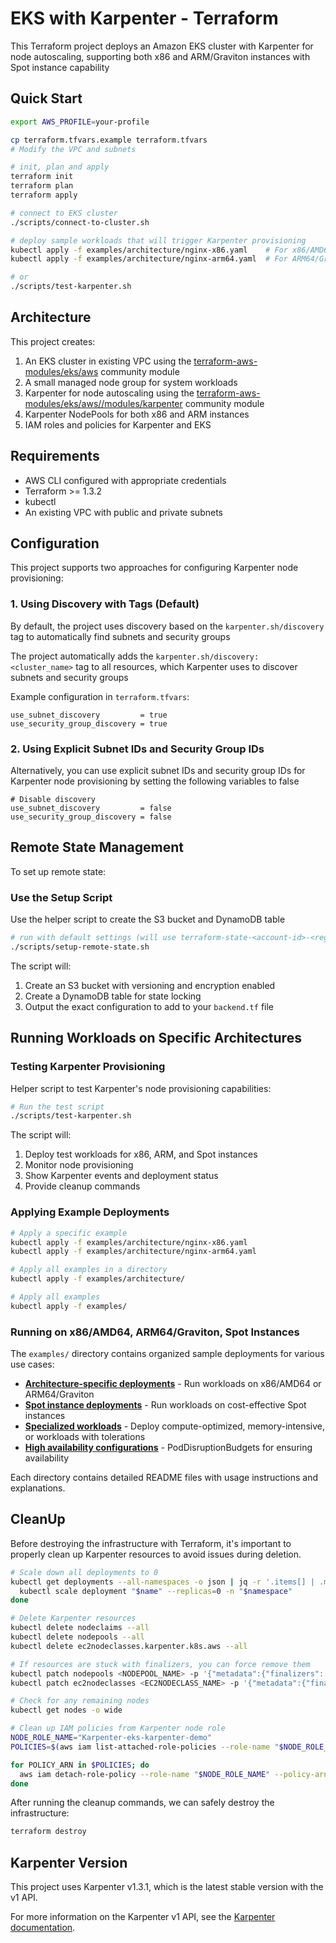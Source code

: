 # EKS with Karpenter - Terraform

This Terraform project deploys an Amazon EKS cluster with Karpenter for node autoscaling, supporting both x86 and ARM/Graviton instances with Spot instance capability

## Quick Start

```bash
export AWS_PROFILE=your-profile

cp terraform.tfvars.example terraform.tfvars
# Modify the VPC and subnets

# init, plan and apply
terraform init
terraform plan
terraform apply

# connect to EKS cluster
./scripts/connect-to-cluster.sh

# deploy sample workloads that will trigger Karpenter provisioning
kubectl apply -f examples/architecture/nginx-x86.yaml    # For x86/AMD64
kubectl apply -f examples/architecture/nginx-arm64.yaml  # For ARM64/Graviton

# or
./scripts/test-karpenter.sh

```

## Architecture

This project creates:

1. An EKS cluster in existing VPC using the [terraform-aws-modules/eks/aws](https://registry.terraform.io/modules/terraform-aws-modules/eks/aws/latest) community module
2. A small managed node group for system workloads
3. Karpenter for node autoscaling using the [terraform-aws-modules/eks/aws//modules/karpenter](https://registry.terraform.io/modules/terraform-aws-modules/eks/aws/latest/submodules/karpenter) community module
4. Karpenter NodePools for both x86 and ARM instances
5. IAM roles and policies for Karpenter and EKS

## Requirements

- AWS CLI configured with appropriate credentials
- Terraform >= 1.3.2
- kubectl
- An existing VPC with public and private subnets

## Configuration

This project supports two approaches for configuring Karpenter node provisioning:

### 1. Using Discovery with Tags (Default)

By default, the project uses discovery based on the `karpenter.sh/discovery` tag to automatically find subnets and security groups

The project automatically adds the `karpenter.sh/discovery: <cluster_name>` tag to all resources, which Karpenter uses to discover subnets and security groups

Example configuration in `terraform.tfvars`:

```hcl
use_subnet_discovery         = true
use_security_group_discovery = true
```

### 2. Using Explicit Subnet IDs and Security Group IDs

Alternatively, you can use explicit subnet IDs and security group IDs for Karpenter node provisioning by setting the following variables to false

```hcl
# Disable discovery
use_subnet_discovery         = false
use_security_group_discovery = false
```

## Remote State Management

To set up remote state:

### Use the Setup Script

Use the helper script to create the S3 bucket and DynamoDB table

```bash
# run with default settings (will use terraform-state-<account-id>-<region> as bucket name)
./scripts/setup-remote-state.sh
```

The script will:
1. Create an S3 bucket with versioning and encryption enabled
2. Create a DynamoDB table for state locking
3. Output the exact configuration to add to your `backend.tf` file

## Running Workloads on Specific Architectures

### Testing Karpenter Provisioning

Helper script to test Karpenter's node provisioning capabilities:

```bash
# Run the test script
./scripts/test-karpenter.sh
```

The script will:
1. Deploy test workloads for x86, ARM, and Spot instances
2. Monitor node provisioning
3. Show Karpenter events and deployment status
4. Provide cleanup commands

### Applying Example Deployments

```bash
# Apply a specific example
kubectl apply -f examples/architecture/nginx-x86.yaml
kubectl apply -f examples/architecture/nginx-arm64.yaml

# Apply all examples in a directory
kubectl apply -f examples/architecture/

# Apply all examples
kubectl apply -f examples/
```

### Running on x86/AMD64, ARM64/Graviton, Spot Instances

The `examples/` directory contains organized sample deployments for various use cases:

- **[Architecture-specific deployments](examples/architecture/)** - Run workloads on x86/AMD64 or ARM64/Graviton
- **[Spot instance deployments](examples/spot/)** - Run workloads on cost-effective Spot instances
- **[Specialized workloads](examples/specialized/)** - Deploy compute-optimized, memory-intensive, or workloads with tolerations
- **[High availability configurations](examples/high-availability/)** - PodDisruptionBudgets for ensuring availability

Each directory contains detailed README files with usage instructions and explanations.

## CleanUp

Before destroying the infrastructure with Terraform, it's important to properly clean up Karpenter resources to avoid issues during deletion.

```bash
# Scale down all deployments to 0
kubectl get deployments --all-namespaces -o json | jq -r '.items[] | .metadata.name + " " + .metadata.namespace' | while read -r name namespace; do
  kubectl scale deployment "$name" --replicas=0 -n "$namespace"
done

# Delete Karpenter resources
kubectl delete nodeclaims --all
kubectl delete nodepools --all
kubectl delete ec2nodeclasses.karpenter.k8s.aws --all

# If resources are stuck with finalizers, you can force remove them
kubectl patch nodepools <NODEPOOL_NAME> -p '{"metadata":{"finalizers":[]}}' --type=merge
kubectl patch ec2nodeclasses <EC2NODECLASS_NAME> -p '{"metadata":{"finalizers":[]}}' --type=merge

# Check for any remaining nodes
kubectl get nodes -o wide

# Clean up IAM policies from Karpenter node role
NODE_ROLE_NAME="Karpenter-eks-karpenter-demo"
POLICIES=$(aws iam list-attached-role-policies --role-name "$NODE_ROLE_NAME" --query "AttachedPolicies[].PolicyArn" --output text)

for POLICY_ARN in $POLICIES; do
  aws iam detach-role-policy --role-name "$NODE_ROLE_NAME" --policy-arn "$POLICY_ARN"
done
```

After running the cleanup commands, we can safely destroy the infrastructure:

```bash
terraform destroy
```

## Karpenter Version

This project uses Karpenter v1.3.1, which is the latest stable version with the v1 API.

For more information on the Karpenter v1 API, see the [Karpenter documentation](https://karpenter.sh/docs/).

